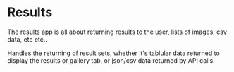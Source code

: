 # Results

The results app is all about returning results to the user, lists of images, csv data, etc etc..

Handles the returning of result sets, whether it's tablular data returned to display the results or gallery tab, or json/csv data returned by API calls.
